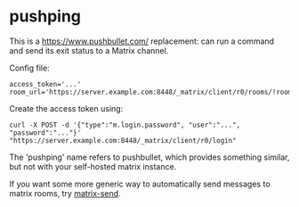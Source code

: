 # pushping

This is a <https://www.pushbullet.com/> replacement: can run a command and send its exit status to a
Matrix channel.

Config file:

```
access_token='...'
room_url='https://server.example.com:8448/_matrix/client/r0/rooms/!roomhash:example.com'
```

Create the access token using:

```
curl -X POST -d '{"type":"m.login.password", "user":"...", "password":"..."}' "https://server.example.com:8448/_matrix/client/r0/login"
```

The 'pushping' name refers to pushbullet, which provides something similar, but not with your
self-hosted matrix instance.

If you want some more generic way to automatically send messages to matrix rooms, try
[matrix-send](https://github.com/tilosp/matrix-send-rs).
